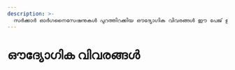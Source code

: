 ```yaml
---
description: >-
  സർക്കാർ ഓർഗനൈസേഷനുകൾ പുറത്തിറക്കിയ ഔദ്യോഗിക വിവരങ്ങൾ ഈ പേജ് ഉൾക്കൊള്ളുന്നു.
---
```


# ഔദ്യോഗിക വിവരങ്ങൾ

